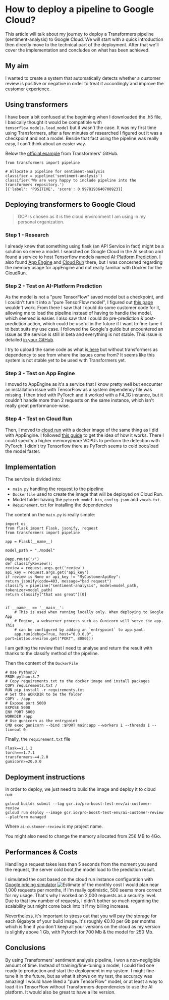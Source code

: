 # How to deploy a pipeline to Google Cloud?

This article will talk about my journey to deploy a Transformers pipeline (sentiment-analysis) to Google Cloud. We will start with a quick introduction then directly move to the technical part of the deployment. After that we'll cover the implementation and concludes on what has been achieved.

## My aim
I wanted to create a system that automatically detects whether a customer review is positive or negative in order to treat it accordingly and improve the customer experience.

## Using transformers
I have been a bit confused at the beginning when I downloaded the .h5 file, I basically thought it would be compatible with `tensorflow.models.load_model` but it wasn't the case. It was my first time using Transformers, after a few minutes of researched I figured out it was a checkpoint and not a model.
Beside that fact using the pipeline was really easy, I can't think about an easier way.

Below the [official example](https://github.com/huggingface/transformers#quick-tour) from Transformers' GitHub.

```python=
from transformers import pipeline

# Allocate a pipeline for sentiment-analysis
classifier = pipeline('sentiment-analysis')
classifier('We are very happy to include pipeline into the transformers repository.')
[{'label': 'POSITIVE', 'score': 0.9978193640708923}]
```


## Deploying transformers to Google Cloud
> GCP is chosen as it is the cloud environment I am using in my personal organization.

### Step 1 - Research
I already knew that something using flask (an API Service in fact) might be a solution so serve a model. I searched on Google Cloud in the AI section and found a service to host Tensorflow models named [AI-Platform Prediction](https://cloud.google.com/ai-platform/prediction/docs). I also found [App Engine](https://cloud.google.com/appengine) and [Cloud Run](https://cloud.google.com/run) there, but I was concerned regarding the memory usage for appEngine and not really familiar with Docker for the CloudRun.

### Step 2 - Test on AI-Platform Prediction

As the model is not a "pure TensorFlow" saved model but a checkpoint, and I couldn't turn it into a "pure TensorFlow model", I figured out [this page](https://cloud.google.com/ai-platform/prediction/docs/deploying-models) wouldn't work.
From there I saw that I could do some customer code for it, allowing me to load the pipeline instead of having to handle the model, which seemed is easier. I also saw that I could do pre-prediction & post-prediction action, which could be useful in the future if I want to fine-tune it to best suits my use case.
I followed the Google's guide but encountered an issue as the service is still in beta and everything is not stable. This issue is detailed [in your GitHub](https://github.com/huggingface/transformers/issues/9926).

I try to upload the same code as what is[ here](https://github.com/huggingface/transformers/issues/9926#issuecomment-770867976) but without transformers as dependency to see from where the issues come from? It seems like this system is not stable yet to be used with Transformers yet.

### Step 3 - Test on App Engine

I moved to AppEngine as it's a service that I know pretty well but encounter an installation issue with TensorFlow as a system dependency file was missing. I then tried with PyTorch and it worked with a F4_1G instance, but it couldn't handle more than 2 requests on the same instance, which isn't really great performance-wise.

### Step 4 - Test on Cloud Run

Then, I moved to [cloud run](https://cloud.google.com/run) with a docker image of the same thing as I did with AppEngine. I followed [this guide](https://cloud.google.com/run/docs/quickstarts/build-and-deploy#python) to get the idea of how it works. There I could specify a higher memory/more VCPUs to perform the detection with PyTorch. I didn't try Tensorflow there as PyTorch seems to cold boot/load the model faster.


## Implementation

The service is divided into:
- `main.py` handling the request to the pipeline
- `Dockerfile` used to create the image that will be deployed on Cloud Run.
- Model folder having the `pytorch_model.bin`, `config.json` and `vocab.txt`.
- `Requirement.txt` for installing the dependencies

The content on the `main.py` is really simple:
```python=
import os
from flask import Flask, jsonify, request
from transformers import pipeline

app = Flask(__name__)

model_path = "./model"

@app.route('/')
def classifyReview():
review = request.args.get('review')
api_key = request.args.get('api_key')
if review is None or api_key != "MyCustomerApiKey":
return jsonify(code=403, message="bad request")
classify = pipeline("sentiment-analysis", model=model_path, tokenizer=model_path)
return classify("that was great")[0]


if __name__ == '__main__':
    # This is used when running locally only. When deploying to Google App
    # Engine, a webserver process such as Gunicorn will serve the app. This
    # can be configured by adding an `entrypoint` to app.yaml.
    app.run(debug=True, host="0.0.0.0", port=int(os.environ.get("PORT", 8080)))
```

I am getting the review that I need to analyse and return the result with thanks to the classify method of the pipeline.

Then the content of the `DockerFile`
```dockerfile=
# Use Python37
FROM python:3.7
# Copy requirements.txt to the docker image and install packages
COPY requirements.txt /
RUN pip install -r requirements.txt
# Set the WORKDIR to be the folder
COPY . /app
# Expose port 5000
EXPOSE 5000
ENV PORT 5000
WORKDIR /app
# Use gunicorn as the entrypoint
CMD exec gunicorn --bind :$PORT main:app --workers 1 --threads 1 --timeout 0
```

Finally, the `requirement.txt` file
```python=
Flask==1.1.2
torch===1.7.1
transformers~=4.2.0
gunicorn>=20.0.0
```


## Deployment instructions

In order to deploy, we just need to build the image and deploy it to cloud run:

```shell=
gcloud builds submit --tag gcr.io/pro-boost-test-env/ai-customer-review
gcloud run deploy --image gcr.io/pro-boost-test-env/ai-customer-review --platform managed
```

Where `ai-customer-review` is my project name.

You might also need to change the memory allocated from 256 MB to 4Go.


## Performances & Costs

Handling a request takes less than 5 seconds from the moment you send the request, the server cold boot,the model load to the prediction result.

I simulated the cost based on the cloud run instance configuration with [Google pricing simulator](https://cloud.google.com/products/calculator#id=cd314cba-1d9a-4bc6-a7c0-740bbf6c8a78)
![Estimate of the monthly cost](./assets/14_how_to_deploy_a_pipeline_to_google_clouds/Estimate_of_the_monthly_cost.png)
I would plan near 1,000 requests per months, if I'm really optimistic, 500 seems more correct for my usage. That's why I worked on 2,000 requests as a security level.
Due to that low number of requests, I didn't bother so much regarding the scalability but might come back into it if my billing increase.

Nevertheless, it's important to stress out that you will pay the storage for each Gigabyte of your build image. It's roughly €0.10 per Gb per months which is fine if you don't keep all your versions on the cloud as my version is slightly above 1 Gb, with Pytorch for 700 Mb & the model for 250 Mb.


## Conclusions

By using Transformers' sentiment analysis pipeline, I won a non-negligible amount of time. Instead of training/fine-tuning a model, I could find one ready to production and start the deployment in my system. I might fine-tune it in the future, but as what it shows on my test, the accuracy was amazing!
I would have liked a "pure TensorFlow" model, or at least a way to load it in TensorFlow without Transformers dependencies to use the AI platform. It would also be great to have a lite version.

